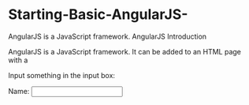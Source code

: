 # Starting-Basic-AngularJS-
AngularJS is a JavaScript framework.
AngularJS Introduction

AngularJS is a JavaScript framework. It can be 
added to an HTML page with a <script> tag.
AngularJS extends HTML attributes with Directives, 
and binds data to HTML with Expressions.

AngularJS Extends HTML

AngularJS extends HTML with ng-directives.
The ng-app     directive defines an AngularJS application.
The ng-model   directive binds the value of HTML controls 
(input, select, textarea) to application data.
The ng-bind    directive binds application data to the HTML view.


AngularJS starts automatically when the web page has loaded.

The ng-app directive tells AngularJS that the <div> element is the "owner" of an AngularJS application.

The ng-model directive binds the value of the input field to the application variable name.

The ng-bind directive binds the content of the <p> element to the application variable name.



<!DOCTYPE html>
<html>
<script src="https://ajax.googleapis.com/ajax/libs/angularjs/1.6.9/angular.min.js"></script>
<body>

<div ng-app="">
 
<p>Input something in the input box:</p>
<p>Name: <input type="text" ng-model="name"></p>
<p ng-bind="name"></p>

</div>

</body>
</html>
